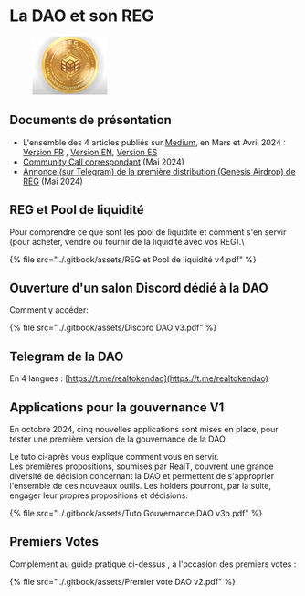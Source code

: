# La DAO et son REG

<figure><img src="../.gitbook/assets/image (265).png" alt="" width="131"><figcaption></figcaption></figure>

## Documents de présentation

* L'ensemble des 4 articles publiés sur [Medium](https://medium.com/@realtplatform), en Mars et Avril 2024 :  [Version FR](https://drive.google.com/file/d/15qJMlREYjhYeYQubP1sAE8HCOFhsh6K6) , [Version EN](https://drive.google.com/file/d/1YE\_pWhSCHaTPfDW55U4uBYjrErOtyHp6), [Version ES](https://drive.google.com/file/d/15ujjaXpvLIFPN9GQ0u2FzUWdh5an2o3S)
* [Community Call correspondant](https://www.youtube.com/watch?v=F-n7PQNDRds\&ab\_channel=RealT) (Mai 2024)
* [Annonce (sur Telegram) de la première distribution (Genesis Airdrop) de REG](https://t.me/Communication\_RealT\_FR/1165) (Mai 2024)

## REG et Pool de liquidité

Pour comprendre ce que sont les pool de liquidité et comment s'en servir (pour acheter, vendre ou fournir de la liquidité avec vos REG).\


{% file src="../.gitbook/assets/REG et Pool de liquidité v4.pdf" %}

## Ouverture d'un salon Discord dédié à la DAO

Comment y accéder:&#x20;

{% file src="../.gitbook/assets/Discord DAO v3.pdf" %}

## Telegram de la DAO

En 4 langues : [https://t.me/realtokendao](https://t.me/realtokendao)

## Applications pour la gouvernance V1

En octobre 2024, cinq nouvelles applications sont mises en place, pour tester une première version de la gouvernance de la DAO.

Le tuto ci-après vous explique comment vous en servir. \
Les premières propositions, soumises par RealT, couvrent une grande diversité de décision concernant la DAO et permettent de s'approprier l'ensemble de ces nouveaux outils. Les holders pourront, par la suite, engager leur propres propositions et décisions.

{% file src="../.gitbook/assets/Tuto Gouvernance DAO v3b.pdf" %}

## Premiers Votes&#x20;

Complément au guide pratique ci-dessus , à l'occasion des premiers votes :&#x20;

{% file src="../.gitbook/assets/Premier vote DAO v2.pdf" %}
